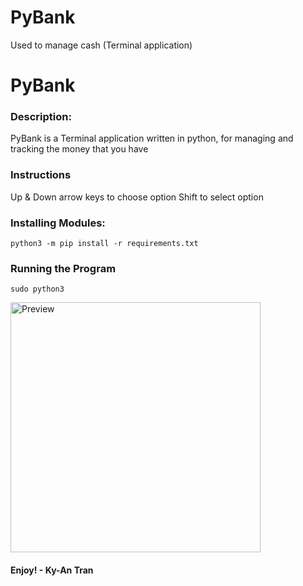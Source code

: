 # PyBank
Used to manage cash (Terminal application)
# PyBank
### Description:
PyBank is a Terminal application written in python, for managing and tracking the money that you have
### Instructions
Up & Down arrow keys to choose option
Shift to select option
### Installing Modules:
    python3 -m pip install -r requirements.txt
### Running the Program
    sudo python3 
<img width="400" alt="Preview" src="https://user-images.githubusercontent.com/87473241/220823234-aad55c64-7181-4b7c-a905-d5174e170f54.png">

#### Enjoy! - Ky-An Tran

